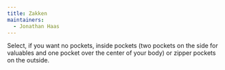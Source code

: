 ```yaml
---
title: Zakken
maintainers:
  - Jonathan Haas
---
```


Select, if you want no pockets, inside pockets (two pockets on the side for valuables and one pocket over the center of your body) or zipper pockets on the outside.
